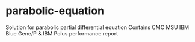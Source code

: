 # parabolic-equation
Solution for parabolic partial differential equation
Contains CMC MSU IBM Blue Gene/P & IBM Polus performance report
